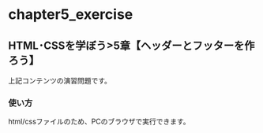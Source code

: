 # chapter5_exercise
## HTML･CSSを学ぼう>5章【ヘッダーとフッターを作ろう】
上記コンテンツの演習問題です。
### 使い方
html/cssファイルのため、PCのブラウザで実行できます。
